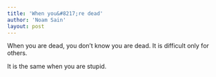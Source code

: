 ```yaml
---
title: 'When you&#8217;re dead'
author: 'Noam Sain'
layout: post
---
```


When you are dead, you don’t know you are dead. It is difficult only for others.  
  
It is the same when you are stupid.